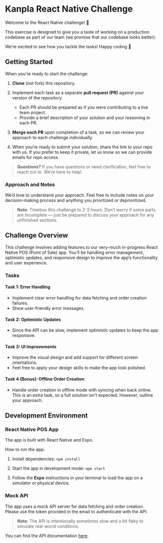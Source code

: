 # Kanpla React Native Challenge
Welcome to the React Native challenge! 👋

This exercise is designed to give you a taste of working on a production codebase as part of our team (we promise that our codebase looks better). 

We’re excited to see how you tackle the tasks! Happy coding 🚀

## Getting Started
When you're ready to start the challenge:

1. **Clone** (not fork) this repository.

2. Implement each task as a separate **pull request (PR)** against your version of the repository.
   * Each PR should be prepared as if you were contributing to a live team project.
   * Provide a brief description of your solution and your reasoning in each PR.

3. **Merge each PR** upon completion of a task, so we can review your approach to each challenge individually.

4. When you’re ready to submit your solution, share the link to your repo with us. If you prefer to keep it private, let us know so we can provide emails for repo access.

>**Questions?** If you have questions or need clarification, feel free to reach out to. We’re here to help!

### Approach and Notes

We’d love to understand your approach. Feel free to include notes on your decision-making process and anything you prioritized or deprioritized. 

>**Note**: Timebox this challenge to 2-3 hours. Don’t worry if some parts are incomplete — just be prepared to discuss your approach for any unfinished sections.

## Challenge Overview
This challenge involves adding features to our very-much in-progress React Native POS (Point of Sale) app. You’ll be handling error management, optimistic updates, and responsive design to improve the app’s functionality and user experience.

### Tasks

#### Task 1: Error Handling
* Implement clear error handling for data fetching and order creation failures.
* Show user-friendly error messages.

#### Task 2: Optimistic Updates
* Since the API can be slow, implement optimistic updates to keep the app responsive.

#### Task 3: UI Improvements
* Improve the visual design and add support for different screen orientations.
* Feel free to apply your design skills to make the app look polished.

#### Task 4 (Bonus): Offline Order Creation

* Handle order creation in offline mode with syncing when back online. This is an extra task, so a full solution isn’t expected. However, outline your approach.


## Development Environment

### React Native POS App
The app is built with React Native and Expo.

How to run the app:

1. Install dependencies: `npm install`

2. Start the app in development mode: `npm start`

3. Follow the **Expo** instructions in your terminal to load the app on a simulator or physical device.

### Mock API
The app uses a mock API server for data fetching and order creation. Please use the token provided in the email to authenticate with the API.

>**Note**: The API is intentionally sometimes slow and a bit flaky to simulate real-world conditions.

You can find the API documentation [here](https://kanpla.github.io/react-native-challenge/).